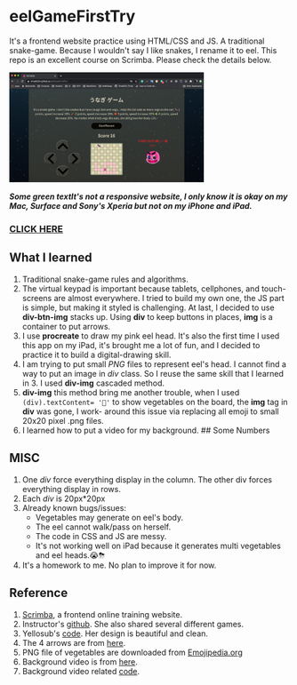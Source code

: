 # eelGameFirstTry
It's a frontend website practice using HTML/CSS and JS. A traditional snake-game. Because I wouldn't say I like snakes, I rename it to eel. This repo is an excellent course on Scrimba. Please check the details below.

<img src="./pics/screen.png" alt="drawing" width="350"/>


__*Some green textIt's not a responsive website, I only know it is okay on my Mac, Surface and Sony's Xperia but not on my iPhone and iPad.*__

### [CLICK HERE][mylink]

[mylink]:https://trina0224.github.io/eelGameFirstTry/ "my eelgame"


## What I learned
1. Traditional snake-game rules and algorithms.
2. The virtual keypad is important because tablets, cellphones, and touch-screens are almost everywhere. I tried to build my own one, the JS part is simple, but making it styled is challenging. At last, I decided to use __div-btn-img__ stacks up. Using __div__ to keep buttons in places, __img__ is a container to put arrows.
3.  I use __procreate__ to draw my pink eel head. It's also the first time I used this app on my iPad, it's brought me a lot of fun, and I decided to practice it to build a digital-drawing skill.
4.  I am trying to put small *PNG* files to represent eel's head. I cannot find a way to put an image in *div* class. So I reuse the same skill that I  learned in 3. I used __div-img__ cascaded method.
5. __div-img__ this method bring me another trouble, when I used ```(div).textContent= '🍆'``` to show vegetables on the board,  the __img__ tag in __div__ was gone, I work- around this issue via replacing all emoji to small 20x20 pixel .png files.
6. I learned how to put a video for my background. ## Some Numbers  

## MISC
1.  One *div* force everything display in the column. The other div forces everything display in rows.
2.  Each *div* is 20px*20px
3.  Already known bugs/issues:
	* Vegetables may generate on eel's body.
	* The eel cannot walk/pass on herself.
	* The code in CSS and JS are messy.
	* It's not working well on iPad because it generates multi vegetables and eel heads.😭⛈
4.  It's a homework to me. No plan to improve it for now.    

## Reference
1. [Scrimba][scrimbalink], a frontend online training website.
2. Instructor's [github][Ania]. She also shared several different games.  
3. Yellosub's [code][Yellosub-blackbird24]. Her design is beautiful and clean.
4. The 4 arrows are from [here][icons].
5. PNG file of vegetables are downloaded from [Emojipedia.org][emoji]
6. Background video is from [here][bpVideo].
7. Background video related [code][w3Schools].

[scrimbalink]:https://scrimba.com/ "Scrimba"
[Ania]:https://github.com/kubowania?tab=repositories "Instructor"
[Yellosub-blackbird24]:https://jsfiddle.net/blackbird24/pfd1qmhk/ "code"
[icons]:https://www.flaticon.com/ "flaticon"
[emoji]:https://emojipedia.org/ "Emojipedia"
[bpVideo]:https://cdn.videvo.net/videvo_files/videos/FallingStars5Videvo.mov "background video"
[w3Schools]: https://www.w3schools.com/howto/howto_css_fullscreen_video.asp "w3Schools"
